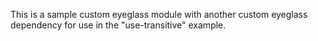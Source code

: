 This is a sample custom eyeglass module with another custom eyeglass dependency for use in the "use-transitive" example.
